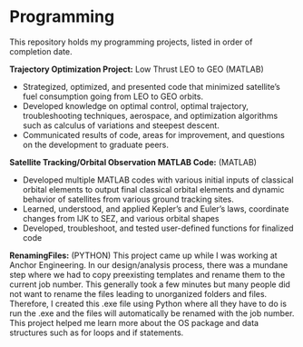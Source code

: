 # Programming
This repository holds my programming projects, listed in order of completion date. 

**Trajectory Optimization Project:** Low Thrust LEO to GEO (MATLAB)
- Strategized, optimized, and presented code that minimized satellite’s fuel consumption going from LEO to GEO orbits.  
- Developed knowledge on optimal control, optimal trajectory, troubleshooting techniques, aerospace, and optimization algorithms such as calculus of variations and steepest descent. 
- Communicated results of code, areas for improvement, and questions on the development to graduate peers.   

**Satellite Tracking/Orbital Observation MATLAB Code:** (MATLAB)
- Developed multiple MATLAB codes with various initial inputs of classical orbital elements to output final classical orbital elements and dynamic behavior of satellites from various ground tracking sites.  
- Learned, understood, and applied Kepler’s and Euler’s laws, coordinate changes from IJK to SEZ, and various orbital shapes 
- Developed, troubleshoot, and tested user-defined functions for finalized code 

**RenamingFiles:** (PYTHON)
This project came up while I was working at Anchor Engineering. In our design/analysis process, there was a mundane step where we had to copy preexisting templates and rename them to the current job number. This generally took a few minutes but many people did not want to rename the files leading to unorganized folders and files. Therefore, I created this .exe file using Python where all they have to do is run the .exe and the files will automatically be renamed with the job number. This project helped me learn more about the OS package and data structures such as for loops and if statements.  

